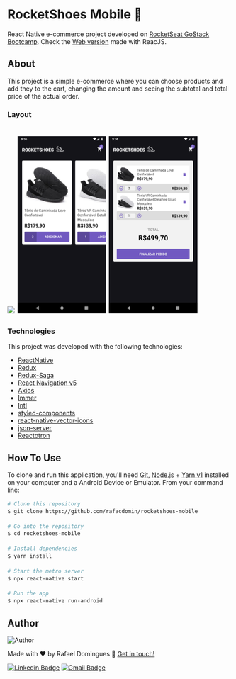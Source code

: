 # RocketShoes Mobile :rocket:
React Native e-commerce project developed on [RocketSeat GoStack Bootcamp](https://rocketseat.com.br/bootcamp). Check the [Web version](https://github.com/rafacdomin/rocketshoes-web) made with ReacJS. 

## About
This project is a simple e-commerce where you can choose products and add they to the cart, changing the amount and seeing the subtotal and total price of the actual order.

### Layout

<h1>
  <img src=".github/demo.gif" height="400">
  <img src=".github/home.png" height="400">
  <img src=".github/cart.png" height="400">
</h1>

### Technologies
This project was developed with the following technologies: 

-  [ReactNative](https://reactnative.dev/)
-  [Redux](https://redux.js.org/)
-  [Redux-Saga](https://redux-saga.js.org/)
-  [React Navigation v5](https://reactnavigation.org/)
-  [Axios](https://github.com/axios/axios)
-  [Immer](https://github.com/immerjs/immer)
-  [Intl](https://www.npmjs.com/package/intl)
-  [styled-components](https://www.styled-components.com/)
-  [react-native-vector-icons](https://github.com/oblador/react-native-vector-icons)
-  [json-server](https://github.com/typicode/json-server)
-  [Reactotron](https://infinite.red/reactotron)


## How To Use
To clone and run this application, you'll need [Git](https://git-scm.com), [Node.js](https://nodejs.org/) + [Yarn v1](https://classic.yarnpkg.com/) installed on your computer and a Android Device or Emulator. From your command line:

```bash
# Clone this repository
$ git clone https://github.com/rafacdomin/rocketshoes-mobile

# Go into the repository
$ cd rocketshoes-mobile

# Install dependencies
$ yarn install

# Start the metro server
$ npx react-native start

# Run the app
$ npx react-native run-android
```

## Author

<img  border-radius="50px" src="https://avatars3.githubusercontent.com/u/40310160?s=460&u=d2babe9b7f1c365955699550074910a1957525c8&v=4" width="100px" alt="Author"/>

Made with :heart: by Rafael Domingues :wave: [Get in touch!](https://www.linkedin.com/in/rafaelcodomingues/)

[![Linkedin Badge](https://img.shields.io/badge/-Rafael_Domingues-blue?style=flat-square&logo=Linkedin&logoColor=white&link=https://www.linkedin.com/in/rafaelcodomingues/)](https://www.linkedin.com/in/rafaelcodomingues/) 
[![Gmail Badge](https://img.shields.io/badge/-rafaelcodomingues@gmail.com-c14438?style=flat-square&logo=Gmail&logoColor=white&link=mailto:rafaelcodomingues@gmail.com)](mailto:rafaelcodomingues@gmail.com)
